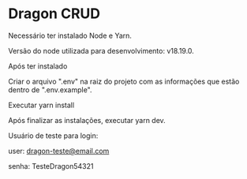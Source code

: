 # Dragon CRUD

Necessário ter instalado Node e Yarn.

Versão do node utilizada para desenvolvimento: v18.19.0.

Após ter instalado

Criar o arquivo ".env" na raiz do projeto com as informações que estão dentro de ".env.example".

Executar yarn install

Após finalizar as instalações, executar yarn dev.

Usuário de teste para login:

user: dragon-teste@email.com

senha: TesteDragon54321
